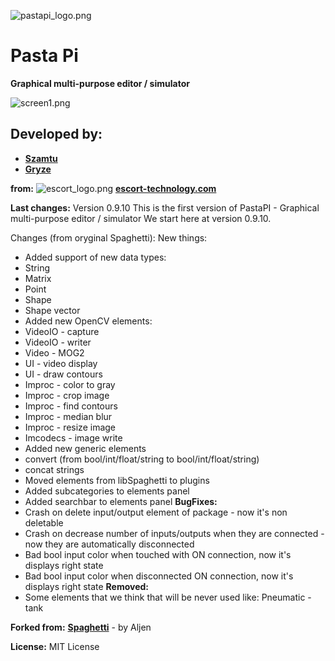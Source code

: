![pastapi_logo.png](docs/pastapi_logo.png)
# Pasta Pi
**Graphical multi-purpose editor / simulator**

![screen1.png](docs/screen1.png)

## Developed by:
*  **[Szamtu](https://github.com/Szamtu)**
*  **[Gryze](https://github.com/Gryze)**

**from:**
![escort_logo.png](docs/escort_logo.png)
**[escort-technology.com](https://escort-technology.com/)**


**Last changes:**
Version 0.9.10
This is the first version of PastaPI - Graphical multi-purpose editor / simulator
We start here at version 0.9.10.

Changes (from oryginal Spaghetti):
New things:
*   Added support of new data types:
  *  String
  *  Matrix
  *  Point
  *  Shape
  *  Shape vector
*  Added new OpenCV elements:
  *  VideoIO - capture
  *  VideoIO - writer
  *  Video - MOG2
  *  UI - video display
  *  UI - draw contours
  *  Improc - color to gray
  *  Improc - crop image
  *  Improc - find contours
  *  Improc - median blur
  *  Improc - resize image
  *  Imcodecs - image write
*  Added new generic elements 
  *  convert (from bool/int/float/string to bool/int/float/string)
  *  concat strings
*  Moved elements from libSpaghetti to plugins
*  Added subcategories to elements panel
*  Added searchbar to elements panel
**BugFixes:**
*  Crash on delete input/output element of package - now it's non deletable
*  Crash on decrease number of inputs/outputs when they are connected - now they are automatically disconnected
*  Bad bool input color when touched with ON connection, now it's displays right state
*  Bad bool input color when disconnected ON connection,  now it's displays right state
**Removed:**
*  Some elements that we think that will be never used like: Pneumatic - tank

**Forked from:**
**[Spaghetti](https://github.com/aljen/spaghetti)** - by Aljen

**License:**
MIT License